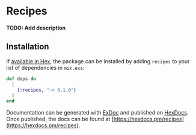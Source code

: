 # Recipes

**TODO: Add description**

## Installation

If [available in Hex](https://hex.pm/docs/publish), the package can be installed
by adding `recipes` to your list of dependencies in `mix.exs`:

```elixir
def deps do
  [
    {:recipes, "~> 0.1.0"}
  ]
end
```

Documentation can be generated with [ExDoc](https://github.com/elixir-lang/ex_doc)
and published on [HexDocs](https://hexdocs.pm). Once published, the docs can
be found at [https://hexdocs.pm/recipes](https://hexdocs.pm/recipes).

